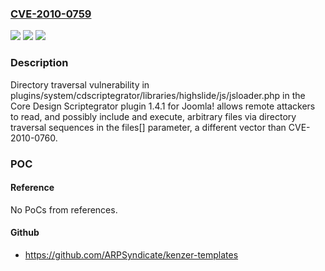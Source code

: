 ### [CVE-2010-0759](https://cve.mitre.org/cgi-bin/cvename.cgi?name=CVE-2010-0759)
![](https://img.shields.io/static/v1?label=Product&message=n%2Fa&color=blue)
![](https://img.shields.io/static/v1?label=Version&message=n%2Fa&color=blue)
![](https://img.shields.io/static/v1?label=Vulnerability&message=n%2Fa&color=brighgreen)

### Description

Directory traversal vulnerability in plugins/system/cdscriptegrator/libraries/highslide/js/jsloader.php in the Core Design Scriptegrator plugin 1.4.1 for Joomla! allows remote attackers to read, and possibly include and execute, arbitrary files via directory traversal sequences in the files[] parameter, a different vector than CVE-2010-0760.

### POC

#### Reference
No PoCs from references.

#### Github
- https://github.com/ARPSyndicate/kenzer-templates

